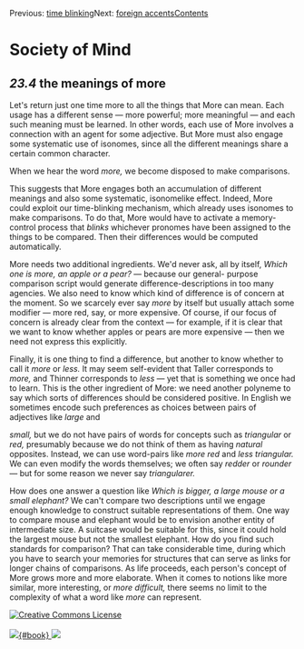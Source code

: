 <div class="chapnav">

<span class="prev">Previous: [time
blinking](./som-23.3.html)</span><span class="next">Next: [foreign
accents](./som-23.5.html)</span><span
class="contents">[Contents](index.html)</span>
<div class="titlebar">

Society of Mind
===============

</div>

</div>

*23.4* the meanings of more
---------------------------

Let's return just one time more to all the things that More can mean.
Each usage has a different sense — more powerful; more meaningful — and
each such meaning must be learned. In other words, each use of More
involves a connection with an agent for some adjective. But More must
also engage some systematic use of isonomes, since all the different
meanings share a certain common character.

When we hear the word *more,* we become disposed to make comparisons.

This suggests that More engages both an accumulation of different
meanings and also some systematic, isonomelike effect. Indeed, More
could exploit our time-blinking mechanism, which already uses isonomes
to make comparisons. To do that, More would have to activate a
memory-control process that *blinks* whichever pronomes have been
assigned to the things to be compared. Then their differences would be
computed automatically.

More needs two additional ingredients. We'd never ask, all by itself,
*Which one is more, an apple or a pear?* — because our general- purpose
comparison script would generate difference-descriptions in too many
agencies. We also need to know which kind of difference is of concern at
the moment. So we scarcely ever say *more* by itself but usually attach
some modifier — more red, say, or more expensive. Of course, if our
focus of concern is already clear from the context — for example, if it
is clear that we want to know whether apples or pears are more expensive
— then we need not express this explicitly.

Finally, it is one thing to find a difference, but another to know
whether to call it *more* or *less.* It may seem self-evident that
Taller corresponds to *more,* and Thinner corresponds to *less* — yet
that is something we once had to learn. This is the other ingredient of
More: we need another polyneme to say which sorts of differences should
be considered positive. In English we sometimes encode such preferences
as choices between pairs of adjectives like *large* and

*small,* but we do not have pairs of words for concepts such as
*triangular* or *red,* presumably because we do not think of them as
having *natural* opposites. Instead, we can use word-pairs like *more
red* and *less triangular.* We can even modify the words themselves; we
often say *redder* or *rounder* — but for some reason we never say
*triangularer.*

How does one answer a question like *Which is bigger, a large mouse or a
small elephant?* We can't compare two descriptions until we engage
enough knowledge to construct suitable representations of them. One way
to compare mouse and elephant would be to envision another entity of
intermediate size. A suitcase would be suitable for this, since it could
hold the largest mouse but not the smallest elephant. How do you find
such standards for comparison? That can take considerable time, during
which you have to search your memories for structures that can serve as
links for longer chains of comparisons. As life proceeds, each person's
concept of More grows more and more elaborate. When it comes to notions
like more similar, more interesting, or *more difficult,* there seems no
limit to the complexity of what a word like *more* can represent.

<div class="footer">

[![Creative Commons
License](http://i.creativecommons.org/l/by-nc-sa/3.0/80x15.png)](http://creativecommons.org/licenses/by-nc-sa/3.0/deed.en_US)\
\
[![](./images/som_book.jpeg){#book}
![](./images/a_logo_17.gif)](http://www.amazon.com/gp/product/0671657135?ie=UTF8&camp=1789&creativeASIN=0671657135&linkCode=xm2&tag=marvinminsky)

</div>
